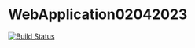 # WebApplication02042023
[![Build Status](https://dev.azure.com/ctudose/AgileProjectCrtudose/_apis/build/status/crtudose.WebApplication02042023?branchName=main)](https://dev.azure.com/ctudose/AgileProjectCrtudose/_build/latest?definitionId=3&branchName=main)

